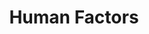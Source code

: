 ---
permalink: /modules/privacy/human/
title: Human Factors
readings:
    - title: "Privacy and human behavior in the age of information"
      author: "Alessandro Acquisti, Laura Brandimarte, and George Loewenstein"
      year: 2015
      url: "https://www.science.org/doi/10.1126/science.aaa1465"
      note: ""
      syllabus: true

    - title: "The privacy paradox: we claim we care about our data, so why don't our actions match?"
      author: "Ivano Bongiovanni, Karen Renaud, and Noura Aleisa"
      year: 2020
      url: "https://theconversation.com/the-privacy-paradox-we-claim-we-care-about-our-data-so-why-dont-our-actions-match-143354"
      note: ""
      syllabus: true

    - title: "How Facebook and Other Sites Manipulate Your Privacy Choices"
      author: "Arielle Pardes"
      year: 2020
      url: "https://www.wired.com/story/facebook-social-media-privacy-dark-patterns/"
      note: ""
      syllabus: true

    - title: "What do people in China think about 'social credit' monitoring?"
      author: "Genia Kostka"
      year: 2019
      url: "https://www.washingtonpost.com/politics/2019/03/21/what-do-people-china-think-about-social-credit-monitoring/"
      note: ""
      syllabus: true

    - title: "Covid-19: Perceptions of Contact Tracing Global Report"
      author: "Institute of Global Health Innovation (IGHI)"
      year: 2020
      url: "https://www.imperial.ac.uk/media/imperial-college/institute-of-global-health-innovation/Global_ICL-YouGov-Covid-19-Behaviour-Tracker_contact-tracing_20200821_vF%5B1%5D.pdf"
      note: "Skim"
      syllabus: true

    - title: "The Economics of Privacy"
      author: "Laura Brandimarte and Alessandro Acquisti"
      year: 2012
      url: "https://academic.oup.com/edited-volume/28259/chapter-abstract/213408789?redirectedFrom=fulltext"
      note: "Skim"
      syllabus: true
---